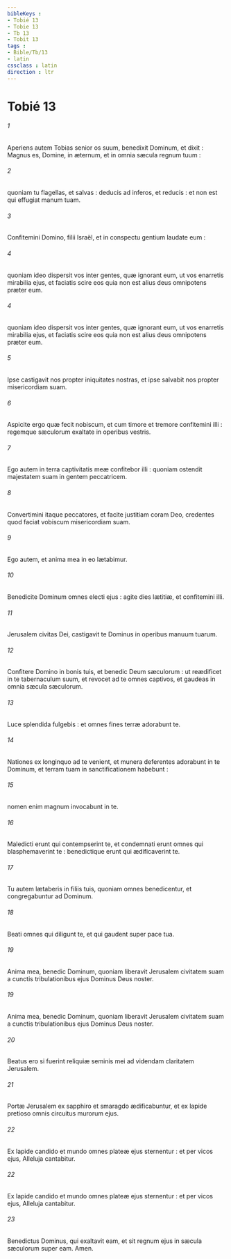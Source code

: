 ```yaml
---
bibleKeys : 
- Tobié 13
- Tobie 13
- Tb 13
- Tobit 13
tags : 
- Bible/Tb/13
- latin
cssclass : latin
direction : ltr
---
```


# Tobié 13

###### 1
Aperiens autem Tobias senior os suum, benedixit Dominum, et dixit : Magnus es, Domine, in æternum, et in omnia sæcula regnum tuum :
###### 2
quoniam tu flagellas, et salvas : deducis ad inferos, et reducis : et non est qui effugiat manum tuam.
###### 3
Confitemini Domino, filii Israël, et in conspectu gentium laudate eum :
###### 4
quoniam ideo dispersit vos inter gentes, quæ ignorant eum, ut vos enarretis mirabilia ejus, et faciatis scire eos quia non est alius deus omnipotens præter eum.
###### 4
quoniam ideo dispersit vos inter gentes, quæ ignorant eum, ut vos enarretis mirabilia ejus, et faciatis scire eos quia non est alius deus omnipotens præter eum.
###### 5
Ipse castigavit nos propter iniquitates nostras, et ipse salvabit nos propter misericordiam suam.
###### 6
Aspicite ergo quæ fecit nobiscum, et cum timore et tremore confitemini illi : regemque sæculorum exaltate in operibus vestris.
###### 7
Ego autem in terra captivitatis meæ confitebor illi : quoniam ostendit majestatem suam in gentem peccatricem.
###### 8
Convertimini itaque peccatores, et facite justitiam coram Deo, credentes quod faciat vobiscum misericordiam suam.
###### 9
Ego autem, et anima mea in eo lætabimur.
###### 10
Benedicite Dominum omnes electi ejus : agite dies lætitiæ, et confitemini illi.
###### 11
Jerusalem civitas Dei, castigavit te Dominus in operibus manuum tuarum.
###### 12
Confitere Domino in bonis tuis, et benedic Deum sæculorum : ut reædificet in te tabernaculum suum, et revocet ad te omnes captivos, et gaudeas in omnia sæcula sæculorum.
###### 13
Luce splendida fulgebis : et omnes fines terræ adorabunt te.
###### 14
Nationes ex longinquo ad te venient, et munera deferentes adorabunt in te Dominum, et terram tuam in sanctificationem habebunt :
###### 15
nomen enim magnum invocabunt in te.
###### 16
Maledicti erunt qui contempserint te, et condemnati erunt omnes qui blasphemaverint te : benedictique erunt qui ædificaverint te.
###### 17
Tu autem lætaberis in filiis tuis, quoniam omnes benedicentur, et congregabuntur ad Dominum.
###### 18
Beati omnes qui diligunt te, et qui gaudent super pace tua.
###### 19
Anima mea, benedic Dominum, quoniam liberavit Jerusalem civitatem suam a cunctis tribulationibus ejus Dominus Deus noster.
###### 19
Anima mea, benedic Dominum, quoniam liberavit Jerusalem civitatem suam a cunctis tribulationibus ejus Dominus Deus noster.
###### 20
Beatus ero si fuerint reliquiæ seminis mei ad videndam claritatem Jerusalem.
###### 21
Portæ Jerusalem ex sapphiro et smaragdo ædificabuntur, et ex lapide pretioso omnis circuitus murorum ejus.
###### 22
Ex lapide candido et mundo omnes plateæ ejus sternentur : et per vicos ejus, Alleluja cantabitur.
###### 22
Ex lapide candido et mundo omnes plateæ ejus sternentur : et per vicos ejus, Alleluja cantabitur.
###### 23
Benedictus Dominus, qui exaltavit eam, et sit regnum ejus in sæcula sæculorum super eam. Amen.
